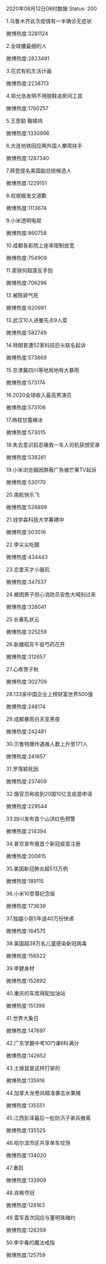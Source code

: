2020年08月12日08时数据
Status: 200

1.乌鲁木齐此次疫情有一半确诊无症状

微博热度:3281124

2.全球腰最细的人

微博热度:2823491

3.花式有机生活计画

微博热度:2238713

4.郑允浩发明不用脱鞋进房间工具

微博热度:1760257

5.王思聪 鞠婧祎

微博热度:1330996

6.大连地铁回应两外国人攀爬扶手

微博热度:1287340

7.拜登提名美国副总统候选人

微博热度:1229151

8.权珉娥发文道歉

微博热度:1113674

9.小米透明电视

微博热度:860758

10.成都各影院上座率限制放宽

微博热度:754909

11.窦骁何超莲反手抱

微博热度:706296

12.被陈婷气死

微博热度:620991

13.武汉10人进餐先点9人菜

微博热度:582749

14.特朗普遭52家科技巨头联名起诉

微博热度:573869

15.京津冀四川等地局地有大暴雨

微博热度:573174

16.2020全球收入最高男演员

微博热度:573106

17.杨枝甘露棒冰

微博热度:573015

18.失去意识前忍痛救一车人司机获颁奖章

微博热度:538281

19.小米浏览器因屏蔽广告被芒果TV起诉

微博热度:530170

20.南航快乐飞

微博热度:528899

21.钱学森科技大学筹建中

微博热度:503516

22.李尖尖吃醋

微博热度:434443

23.恋爱天才小璇玑

微博热度:347537

24.被困男子担心消防员安危大喊别过来

微博热度:326041

25.长春乳状云

微博热度:325259

26.新疆昭苏千亩芍药花开

微博热度:312657

27.心疼贺子秋

微博热度:302709

28.133家中国企业上榜财富世界500强

微博热度:248174

29.成都暴雨白天变黑夜

微博热度:242481

30.贝鲁特爆炸遇难人数上升至171人

微博热度:241857

31.罗霈颖死因

微博热度:237409

32.俄官员称收到20国10亿支疫苗申请

微博热度:229544

33.四川发布首个山洪红色预警

微博热度:214394

34.普京宣布俄首个新冠疫苗注册

微博热度:200815

35.美国新冠肺炎超513万例

微博热度:189115

36.小米10至尊纪念版

微博热度:173639

37.独腿小哥5年送40万份快递

微博热度:164575

38.美国超38万名儿童感染新冠病毒

微博热度:156522

39.李健身材

微博热度:152892

40.重庆的车库得配加油站

微博热度:151399

41.世界大象日

微博热度:147697

42.广东学霸中考10门课6科满分

微博热度:142652

43.土拨鼠是这样打架的

微博热度:135916

44.加拿大龙卷风精准袭击水果摊

微博热度:135551

45.江西彭泽最后一批防汛子弟兵撤离

微博热度:135525

46.哈尔滨市区共享单车坟场

微博热度:134020

47.重启

微博热度:133909

48.肖枫夺冠

微博热度:128163

49.雷军首次回应与董明珠赌约

微博热度:126259

50.李宇春的魔法戒指

微博热度:125759

